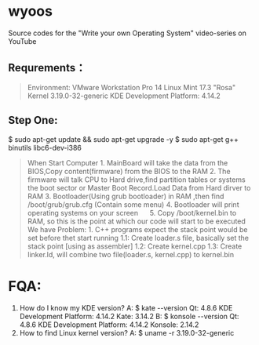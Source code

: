 # wyoos
Source codes for the "Write your own Operating System" video-series on YouTube
## Requrements：
   >Environment:
   VMware Workstation Pro 14 
   Linux Mint 17.3 "Rosa"
   Kernel 3.19.0-32-generic 
   KDE Development Platform: 4.14.2 
   
   
## Step One:

   $ sudo apt-get update && sudo apt-get upgrade -y
   $ sudo apt-get g++ binutils libc6-dev-i386
   > When Start Computer 
      1. MainBoard will take the data from the BIOS,Copy content(firmware) from the BIOS to the RAM 
      2. The firmware will talk CPU to Hard drive,find partition tables or systems the boot sector or Master Boot Record.Load Data from Hard dirver to RAM
      3. Bootloader(Using grub bootloader) in RAM ,then find /boot/grub/grub.cfg (Contain some menu)
      4. Bootloader will print operating systems on your screen 
      5. Copy /boot/kernel.bin to RAM, so this is the point at which our code will start to be executed 
   > We have Problem:
      1. C++ programs expect the stack point would be set before thet start running
         1.1: Create loader.s file, basically set the stack point [using as assembler]
         1.2: Create kernel.cpp
         1.3: Create linker.ld, will combine two file(loader.s, kernel.cpp) to kernel.bin 
   
# FQA:
   
   1. How do I know my KDE version?
      A:
      $ kate --version
         Qt: 4.8.6
         KDE Development Platform: 4.14.2 
         Kate: 3.14.2 
      B: 
      $ konsole --version
         Qt: 4.8.6
         KDE Development Platform: 4.14.2 
         Konsole: 2.14.2 
   2. How to find Linux kernel version?
      A:
         $ uname -r 
            3.19.0-32-generic 
      

